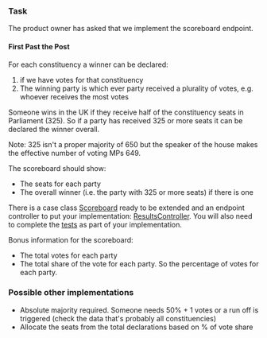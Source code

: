 ### Task
The product owner has asked that we implement the scoreboard endpoint.

#### First Past the Post

For each constituency a winner can be declared:
1. if we have votes for that constituency
2. The winning party is which ever party received a plurality of votes, e.g. whoever receives the most votes

Someone wins in the UK if they receive half of the constituency seats in Parliament (325).
So if a party has received 325 or more seats it can be declared the winner overall.

Note: 325 isn't a proper majority of 650 but the speaker of the house makes the effective number of voting MPs 649.

The scoreboard should show:
- The seats for each party
- The overall winner (i.e. the party with 325 or more seats) if there is one

There is a case class [Scoreboard](app/model/PartyResult.scala) ready to be extended and an
endpoint controller to put your implementation: [ResultsController](app/controllers/ResultsController.scala).   You will also need to complete 
the [tests](test/controllers/ResultsControllerSpec.scala) as part of your implementation.

Bonus information for the scoreboard:
- The total votes for each party
- The total share of the vote for each party. So the percentage of votes for each party.


### Possible other implementations

- Absolute majority required. Someone needs 50% + 1 votes or a run off is triggered (check the data that's probably all constituencies)
- Allocate the seats from the total declarations based on % of vote share